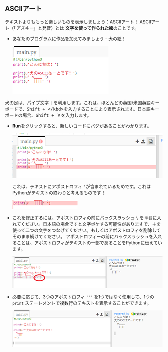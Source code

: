 ## ASCIIアート

テキストよりももっと楽しいものを表示しましょう：ASCIIアート！ ASCIIアート（「*アスキー*」と発音）とは **文字を使って作られた絵**のことです。

+ あなたのプログラムに作品を加えてみましょう - 犬の絵！
    
    ![スクリーンショット](images/me-dog.png)

犬の足は、パイプ文字 `|` を利用します。これは、ほとんどの英国/米国英語キーボードで、<kbd>Shift + \</kbd>を入力することにより表示されます。日本語キーボードの場合、Shift + ￥を入力します。

+ **Run**をクリックすると、新しいコードにバグがあることがわかります。
    
    ![スクリーンショット](images/me-dog-bug.png)
    
    これは、テキストにアポストロフィ `'`が含まれているためです。これはPythonがテキストの終わりと考えるものです！
    
    ![スクリーンショット](images/me-dog-quote.png)

+ これを修正するには、アポストロフィの前にバックスラッシュ `\` を `単語`に入れてください。日本語の場合ですと文字ボケする可能性がありますで、＋を使って二つの文字をつなげてください。もしくはアポストロフィを削除してそのまま続けてください。 アポストロフィーの前にバックスラッシュを入れることは、アポストロフィがテキストの一部であることをPythonに伝えています。
    
    ![スクリーンショット](images/me-dog-bug-fix.png)

+ 必要に応じて、3つのアポストロフィ `'''` を1つではなく使用して、1つの `print` ステートメントで複数行のテキストを表示することができます。
    
    ![スクリーンショット](images/me-dog-triple-quote.png)